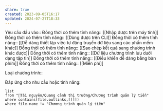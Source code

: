 ```yaml
---
share: true
created: 2023-09-05T16:17
updated: 2024-07-27T18:33
---
```

Yêu cầu đầu vào:: 
Đồng thời có thêm tính năng:: [[Nhập được trên máy tính]]
Đồng thời có thêm tính năng:: [[Dùng được trên CLI]]
Đồng thời có thêm tính năng:: [[Dễ dàng thiết lập việc tự động truyền dữ liệu sang các phần mềm khác]]
Đồng thời có thêm tính năng:: [[Sao chép kết quả sang chương trình khác được]]
Đồng thời có thêm tính năng:: [[Dữ liệu chương trình lưu dưới dạng tập tin]]
Đồng thời có thêm tính năng:: [[Điều khiển dễ dàng bằng bàn phím]]
Đồng thời có thêm tính năng:: [[Miễn phí]]

Loại chương trình:: 

Đáp ứng cho nhu cầu hoặc tính năng:
```dataview
list
from "📜Tài nguyên/Quang cảnh thị trường/Chương trình quản lý tiền" 
where contains(file.outlinks,[[]])
where file.name != "Chương trình quản lý tiền" 
```
